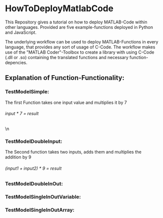 # HowToDeployMatlabCode
This Repository gives a tutorial on how to deploy MATLAB-Code within other languages.
Provided are five example-functions deployed in Python and JavaScript.

The underlying workflow can be used to deploy MATLAB-Functions in every language, that provides any sort of usage of C-Code.
The workflow makes use of the "MATLAB Coder"-Toolbox to create a library with using C-Code (.dll or .so) containing the translated functions and necessary function-depencies.



## Explanation of Function-Functionality:

### TestModelSimple:
The first Function takes one input value and multiplies it by 7
###### input * 7 = result  
\n

### TestModelDoubleInput:
The Second function takes two inputs, adds them and multiplies the addition by 9
###### (input1 + input2) * 9 = result


### TestModelDoubleInOut:


### TestModelSingleInOutVariable:


### TestModelSingleInOutArray:


